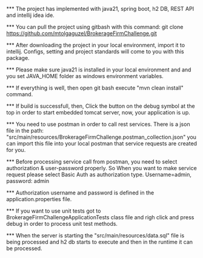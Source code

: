 *** The project has implemented with java21, spring boot, h2 DB, REST API and intellij idea ide.

*** You can pull the project using gitbash with this command:   git clone https://github.com/mtolgaguzel/BrokerageFirmChallenge.git

*** After downloading the project in your local environment, import it to intellij. Configs, setting and project standards will come to you with this package.

*** Please make sure java21 is installed in your local environment and and you set JAVA_HOME folder as windows environment variables.

*** If everything is well, then open git bash execute "mvn clean install" command.

*** If build is successfull, then, Click the button on the debug symbol at the top in order to start embedded tomcat server, now, your application is up.

*** You need to use postman in order to call rest services. There is a json file in the path: "src/main/resources/BrokerageFirmChallenge.postman_collection.json" you can import this file into your local postman that service requests are created for you.

*** Before processing service call from postman, you need to select authorization & user-password properly. So When you want to make service request please select Basic Auth as authorization type. Username=admin, password: admin

*** Authorization username and password is defined in the application.properties file.

*** If you want to use unit tests got to BrokerageFirmChallengeApplicationTests class file and righ click and press debug in order to process unit test methods.

*** When the server is starting the "src/main/resources/data.sql" file is being processed and h2 db starts to execute and then in the runtime it can be processed.
